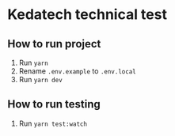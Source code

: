 # Kedatech technical test

## How to run project

1. Run `yarn`
2. Rename `.env.example` to `.env.local`
3. Run `yarn dev`

## How to run testing

1. Run `yarn test:watch`
